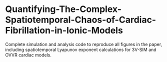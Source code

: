 # Quantifying-The-Complex-Spatiotemporal-Chaos-of-Cardiac-Fibrillation-in-Ionic-Models
Complete simulation and analysis code to reproduce all figures in the paper, including spatiotemporal Lyapunov exponent calculations for 3V-SIM and OVVR cardiac models.
